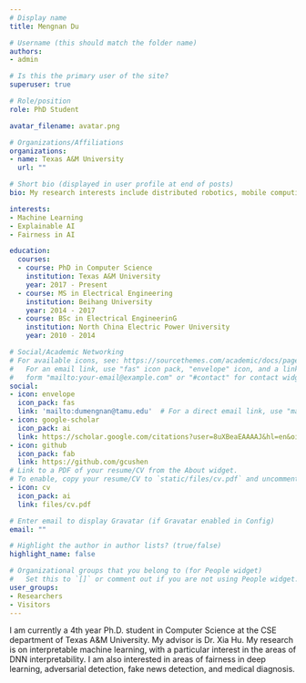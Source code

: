 ```yaml
---
# Display name
title: Mengnan Du

# Username (this should match the folder name)
authors:
- admin

# Is this the primary user of the site?
superuser: true

# Role/position
role: PhD Student

avatar_filename: avatar.png

# Organizations/Affiliations
organizations:
- name: Texas A&M University
  url: ""

# Short bio (displayed in user profile at end of posts)
bio: My research interests include distributed robotics, mobile computing and programmable matter.

interests:
- Machine Learning
- Explainable AI
- Fairness in AI

education:
  courses:
  - course: PhD in Computer Science
    institution: Texas A&M University
    year: 2017 - Present
  - course: MS in Electrical Engineering
    institution: Beihang University
    year: 2014 - 2017
  - course: BSc in Electrical EngineerinG
    institution: North China Electric Power University
    year: 2010 - 2014

# Social/Academic Networking
# For available icons, see: https://sourcethemes.com/academic/docs/page-builder/#icons
#   For an email link, use "fas" icon pack, "envelope" icon, and a link in the
#   form "mailto:your-email@example.com" or "#contact" for contact widget.
social:
- icon: envelope
  icon_pack: fas
  link: 'mailto:dumengnan@tamu.edu'  # For a direct email link, use "mailto:test@example.org".
- icon: google-scholar
  icon_pack: ai
  link: https://scholar.google.com/citations?user=8uXBeaEAAAAJ&hl=en&oi=ao
- icon: github
  icon_pack: fab
  link: https://github.com/gcushen
# Link to a PDF of your resume/CV from the About widget.
# To enable, copy your resume/CV to `static/files/cv.pdf` and uncomment the lines below.
- icon: cv
  icon_pack: ai
  link: files/cv.pdf

# Enter email to display Gravatar (if Gravatar enabled in Config)
email: ""

# Highlight the author in author lists? (true/false)
highlight_name: false

# Organizational groups that you belong to (for People widget)
#   Set this to `[]` or comment out if you are not using People widget.
user_groups:
- Researchers
- Visitors
---
```


I am currently a 4th year Ph.D. student in Computer Science at the CSE department of Texas A&M University. My advisor is Dr. Xia Hu.  My research is on interpretable machine learning, with a particular interest in the areas of DNN interpretability. I am also interested in areas of fairness in deep learning, adversarial detection, fake news detection, and medical diagnosis.
